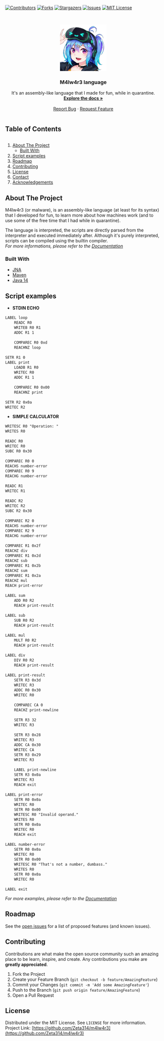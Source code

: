[![Contributors][contributors-shield]][contributors-url]
[![Forks][forks-shield]][forks-url]
[![Stargazers][stars-shield]][stars-url]
[![Issues][issues-shield]][issues-url]
[![MIT License][license-shield]][license-url]



<!-- PROJECT LOGO -->
<br />
<p align="center">
  <a href="https://github.com/Zeta314/m4lw4r3">
    <img src="images/logo.jpg" alt="Logo" width="150" height="150">
  </a>

  <h3 align="center">M4lw4r3 language</h3>

  <p align="center">
    It's an assembly-like language that I made for fun, while in quarantine.
    <br />
    <a href="https://github.com/Zeta314/m4lw4r3/wiki"><strong>Explore the docs »</strong></a>
    <br />
    <br />
    <a href="https://github.com/Zeta314/m4lw4r3/issues">Report Bug</a>
    ·
    <a href="https://github.com/Zeta314/m4lw4r3/issues">Request Feature</a>
  </p>
</p>



<!-- TABLE OF CONTENTS -->
<h2 style="display: inline-block">Table of Contents</h2>
<ol>
  <li>
    <a href="#about-the-project">About The Project</a>
    <ul>
      <li><a href="#built-with">Built With</a></li>
    </ul>
  </li>
  <li><a href="#script-examples">Script examples</a></li>
  <li><a href="#roadmap">Roadmap</a></li>
  <li><a href="#contributing">Contributing</a></li>
  <li><a href="#license">License</a></li>
  <li><a href="#contact">Contact</a></li>
  <li><a href="#acknowledgements">Acknowledgements</a></li>
</ol>


## About The Project

M4lw4r3 (or malware), is an assembly-like language (at least for its syntax) that I developed for fun, to learn more
about how machines work (and to use some of the free time that I had while in quarantine).

The language is interpreted, the scripts are directly parsed from the interpreter and executed immediately after.
Although it's purely interpreted, scripts can be compiled using the builtin compiler.  
_For more informations, please refer to the [Documentation](https://github.com/Zeta314/m4lw4r3/wiki)_

### Built With

* [JNA](https://github.com/java-native-access/jna)
* [Maven](https://maven.apache.org/)
* [Java 14](https://www.java.com/en/)

## Script examples

- **STDIN ECHO**
```
LABEL loop
	READC R0
	WRITEB R0 R1
	ADDC R1 1
	
	COMPAREC R0 0xd
	REACHNZ loop

SETR R1 0
LABEL print
	LOADB R1 R0
	WRITEC R0
	ADDC R1 1
	
	COMPAREC R0 0x00
	REACHNZ print

SETR R2 0x0a
WRITEC R2
``` 
 
- **SIMPLE CALCULATOR**
```
WRITESC R0 "Operation: "
WRITES R0

READC R0
WRITEC R0
SUBC R0 0x30

COMPAREC R0 0
REACHS number-error
COMPAREC R0 9
REACHG number-error

READC R1
WRITEC R1

READC R2
WRITEC R2
SUBC R2 0x30

COMPAREC R2 0
REACHS number-error
COMPAREC R2 9
REACHG number-error

COMPAREC R1 0x2f
REACHZ div
COMPAREC R1 0x2d
REACHZ sub
COMPAREC R1 0x2b
REACHZ sum
COMPAREC R1 0x2a
REACHZ mul
REACH print-error

LABEL sum
    ADD R0 R2
    REACH print-result

LABEL sub
    SUB R0 R2
    REACH print-result

LABEL mul
    MULT R0 R2
    REACH print-result

LABEL div
    DIV R0 R2
    REACH print-result

LABEL print-result
    SETR R3 0x3d
    WRITEC R3
    ADDC R0 0x30
    WRITEC R0

    COMPAREC CA 0
    REACHZ print-newline

    SETR R3 32
    WRITEC R3

    SETR R3 0x28
    WRITEC R3
    ADDC CA 0x30
    WRITEC CA
    SETR R3 0x29
    WRITEC R3

    LABEL print-newline
    SETR R3 0x0a
    WRITEC R3
    REACH exit

LABEL print-error
    SETR R0 0x0a
    WRITEC R0
    SETR R0 0x00
    WRITESC R0 "Invalid operand."
    WRITES R0
    SETR R0 0x0a
    WRITEC R0
    REACH exit

LABEL number-error
    SETR R0 0x0a
    WRITEC R0
    SETR R0 0x00
    WRITESC R0 "That's not a number, dumbass."
    WRITES R0
    SETR R0 0x0a
    WRITEC R0

LABEL exit
```

_For more examples, please refer to the [Documentation](https://github.com/Zeta314/m4lw4r3/wiki)_


## Roadmap

See the [open issues](https://github.com/Zeta314/m4lw4r3/issues) for a list of proposed features (and known issues).


## Contributing

Contributions are what make the open source community such an amazing place to be learn, inspire, and create. Any contributions you make are **greatly appreciated**.

1. Fork the Project
2. Create your Feature Branch (`git checkout -b feature/AmazingFeature`)
3. Commit your Changes (`git commit -m 'Add some AmazingFeature'`)
4. Push to the Branch (`git push origin feature/AmazingFeature`)
5. Open a Pull Request

## License

Distributed under the MIT License. See `LICENSE` for more information.
Project Link: [https://github.com/Zeta314/m4lw4r3](https://github.com/Zeta314/m4lw4r3)


<!-- MARKDOWN LINKS & IMAGES -->
[contributors-shield]: https://img.shields.io/github/contributors/Zeta314/m4lw4r3.svg?style=for-the-badge
[contributors-url]: https://github.com/Zeta314/m4lw4r3/graphs/contributors
[forks-shield]: https://img.shields.io/github/forks/Zeta314/m4lw4r3.svg?style=for-the-badge
[forks-url]: https://github.com/Zeta314/m4lw4r3/network/members
[stars-shield]: https://img.shields.io/github/stars/Zeta314/m4lw4r3.svg?style=for-the-badge
[stars-url]: https://github.com/Zeta314/m4lw4r3/stargazers
[issues-shield]: https://img.shields.io/github/issues/Zeta314/m4lw4r3.svg?style=for-the-badge
[issues-url]: https://github.com/Zeta314/m4lw4r3/issues
[license-shield]: https://img.shields.io/github/license/Zeta314/m4lw4r3.svg?style=for-the-badge
[license-url]: https://github.com/Zeta314/m4lw4r3/blob/master/LICENSE.txt
